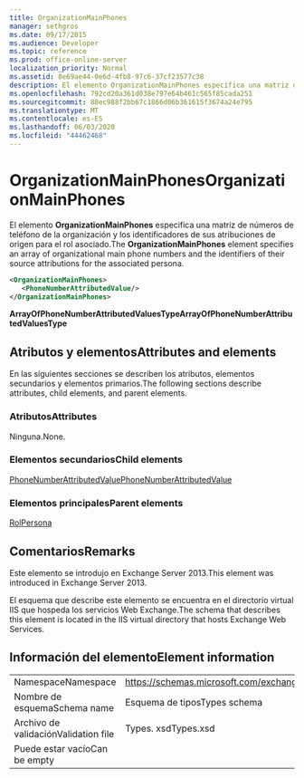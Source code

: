 ```yaml
---
title: OrganizationMainPhones
manager: sethgros
ms.date: 09/17/2015
ms.audience: Developer
ms.topic: reference
ms.prod: office-online-server
localization_priority: Normal
ms.assetid: 8e69ae44-0e6d-4fb8-97c6-37cf23577c38
description: El elemento OrganizationMainPhones especifica una matriz de números de teléfono de la organización y los identificadores de sus atribuciones de origen para el rol asociado.
ms.openlocfilehash: 792cd20a361d038e797e64b461c565f85cada251
ms.sourcegitcommit: 88ec988f2bb67c1866d06b361615f3674a24e795
ms.translationtype: MT
ms.contentlocale: es-ES
ms.lasthandoff: 06/03/2020
ms.locfileid: "44462468"
---
```

# <a name="organizationmainphones"></a><span data-ttu-id="c3623-103">OrganizationMainPhones</span><span class="sxs-lookup"><span data-stu-id="c3623-103">OrganizationMainPhones</span></span>

<span data-ttu-id="c3623-104">El elemento **OrganizationMainPhones** especifica una matriz de números de teléfono de la organización y los identificadores de sus atribuciones de origen para el rol asociado.</span><span class="sxs-lookup"><span data-stu-id="c3623-104">The **OrganizationMainPhones** element specifies an array of organizational main phone numbers and the identifiers of their source attributions for the associated persona.</span></span> 
  
```XML
<OrganizationMainPhones>
   <PhoneNumberAttributedValue/>
</OrganizationMainPhones>
```

 <span data-ttu-id="c3623-105">**ArrayOfPhoneNumberAttributedValuesType**</span><span class="sxs-lookup"><span data-stu-id="c3623-105">**ArrayOfPhoneNumberAttributedValuesType**</span></span>
## <a name="attributes-and-elements"></a><span data-ttu-id="c3623-106">Atributos y elementos</span><span class="sxs-lookup"><span data-stu-id="c3623-106">Attributes and elements</span></span>

<span data-ttu-id="c3623-107">En las siguientes secciones se describen los atributos, elementos secundarios y elementos primarios.</span><span class="sxs-lookup"><span data-stu-id="c3623-107">The following sections describe attributes, child elements, and parent elements.</span></span>
  
### <a name="attributes"></a><span data-ttu-id="c3623-108">Atributos</span><span class="sxs-lookup"><span data-stu-id="c3623-108">Attributes</span></span>

<span data-ttu-id="c3623-109">Ninguna.</span><span class="sxs-lookup"><span data-stu-id="c3623-109">None.</span></span>
  
### <a name="child-elements"></a><span data-ttu-id="c3623-110">Elementos secundarios</span><span class="sxs-lookup"><span data-stu-id="c3623-110">Child elements</span></span>

[<span data-ttu-id="c3623-111">PhoneNumberAttributedValue</span><span class="sxs-lookup"><span data-stu-id="c3623-111">PhoneNumberAttributedValue</span></span>](phonenumberattributedvalue.md)
  
### <a name="parent-elements"></a><span data-ttu-id="c3623-112">Elementos principales</span><span class="sxs-lookup"><span data-stu-id="c3623-112">Parent elements</span></span>

[<span data-ttu-id="c3623-113">Rol</span><span class="sxs-lookup"><span data-stu-id="c3623-113">Persona</span></span>](persona.md)
  
## <a name="remarks"></a><span data-ttu-id="c3623-114">Comentarios</span><span class="sxs-lookup"><span data-stu-id="c3623-114">Remarks</span></span>

<span data-ttu-id="c3623-115">Este elemento se introdujo en Exchange Server 2013.</span><span class="sxs-lookup"><span data-stu-id="c3623-115">This element was introduced in Exchange Server 2013.</span></span>
  
<span data-ttu-id="c3623-116">El esquema que describe este elemento se encuentra en el directorio virtual IIS que hospeda los servicios Web Exchange.</span><span class="sxs-lookup"><span data-stu-id="c3623-116">The schema that describes this element is located in the IIS virtual directory that hosts Exchange Web Services.</span></span>
  
## <a name="element-information"></a><span data-ttu-id="c3623-117">Información del elemento</span><span class="sxs-lookup"><span data-stu-id="c3623-117">Element information</span></span>

|||
|:-----|:-----|
|<span data-ttu-id="c3623-118">Namespace</span><span class="sxs-lookup"><span data-stu-id="c3623-118">Namespace</span></span>  <br/> |https://schemas.microsoft.com/exchange/services/2006/types  <br/> |
|<span data-ttu-id="c3623-119">Nombre de esquema</span><span class="sxs-lookup"><span data-stu-id="c3623-119">Schema name</span></span>  <br/> |<span data-ttu-id="c3623-120">Esquema de tipos</span><span class="sxs-lookup"><span data-stu-id="c3623-120">Types schema</span></span>  <br/> |
|<span data-ttu-id="c3623-121">Archivo de validación</span><span class="sxs-lookup"><span data-stu-id="c3623-121">Validation file</span></span>  <br/> |<span data-ttu-id="c3623-122">Types. xsd</span><span class="sxs-lookup"><span data-stu-id="c3623-122">Types.xsd</span></span>  <br/> |
|<span data-ttu-id="c3623-123">Puede estar vacío</span><span class="sxs-lookup"><span data-stu-id="c3623-123">Can be empty</span></span>  <br/> ||
   

